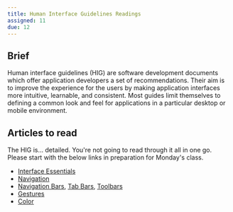 ```yaml
---
title: Human Interface Guidelines Readings
assigned: 11
due: 12
---
```


Brief
-----

Human interface guidelines (HIG) are software development documents which offer application developers a set of recommendations. Their aim is to improve the experience for the users by making application interfaces more intuitive, learnable, and consistent. Most guides limit themselves to defining a common look and feel for applications in a particular desktop or mobile environment.


Articles to read
----------------

The HIG is... detailed. You're not going to read through it all in one go. Please start with the below links in preparation for Monday's class.

- [Interface Essentials](https://developer.apple.com/design/human-interface-guidelines/ios/overview/interface-essentials/)
- [Navigation](https://developer.apple.com/design/human-interface-guidelines/ios/app-architecture/navigation/)
- [Navigation Bars][], [Tab Bars][], [Toolbars][]
- [Gestures](https://developer.apple.com/design/human-interface-guidelines/ios/user-interaction/gestures/)
- [Color](https://developer.apple.com/design/human-interface-guidelines/ios/visual-design/color/)

[Navigation Bars]: https://developer.apple.com/design/human-interface-guidelines/ios/bars/navigation-bars/
[Tab Bars]: https://developer.apple.com/design/human-interface-guidelines/ios/bars/tab-bars/
[Toolbars]: https://developer.apple.com/design/human-interface-guidelines/ios/bars/toolbars/
